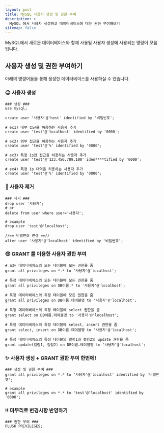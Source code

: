 ```yaml
---
layout: post
title: MySQL 사용자 생성 및 권한 부여
description: >
  MySQL 에서 사용자 생성하고 데이터베이스에 대한 권한 부여해보기
sitemap: false
---
```


MySQL에서 새로운 데이터베이스와 함께 사용될 사용자 생성에 사용되는 명령어 모음 입니다.

## 사용자 생성 및 권한 부여하기

아래의 명령어들을 통해 생성한 데이터베이스를 사용하실 수 있습니다.

### 😐 사용자 생성

```shell
### 생성 ###
use mysql;

create user '사용자'@'host' identified by '비밀번호';

# ex1) 내부 접근을 허용하는 사용자 추가
create user 'test'@'localhost' identified by '0000';

# ex2) 외부 접근을 허용하는 사용자 추가
create user 'test'@'%' identified by '0000';

# ex3) 특정 ip만 접근을 허용하는 사용자 추가
create user 'test'@'123.456.789.100' iden****tified by '0000';

# ex4) 특정 ip 대역을 허용하는 사용자 추가
create user 'test'@'%' identified by '0000';
```

### 🫥 사용자 제거

```shell
### 제거 ###
drop user '사용자';
# or
delete from user where user='사용자';

# example
drop user 'test'@'localhost';

//== 비밀변호 변경 ==//
alter user '사용자'@'localhost' identified by '비밀번호';
```

### 😎 GRANT 를 이용한 사용자 권한 부여

```shell
# 모든 데이터베이스의 모든 테이블에 모든 권한을 줌
grant all privileges on *.* to '사용자'@'localhost';

# 특정 데이터베이스의 모든 테이블에 모든 권한을 줌
grant all privileges on DB이름.* to '사용자'@'localhost';

# 특정 데이터베이스의 특정 테이블에 모든 권한을 줌
grant all privileges on DB이름.테이블명 to '사용자'@'localhost';

# 특정 데이터베이스의 특정 테이블에 select 권한을 줌
grant select on DB이름.테이블명 to '사용자'@'localhost';

# 특정 데이터베이스의 특정 테이블에 select, insert 권한을 줌
grant select, insert on DB이름.테이블명 to '사용자'@'localhost';

# 특정 데이터베이스의 특정 테이블의 컬럼1과 컬럼2의 update 권한을 줌
grant update(컬럼1, 컬럼2) on DB이름.테이블명 to '사용자'@'localhost';
```

### ✨ 사용자 생성 + GRANT 권한 부여 한번에!

```shell
### 생성 및 권한 부여 ###
grant all privileges on *.* to '사용자'@'localhost' identified by '비밀번호';

# example
grant all privileges on *.* to 'test'@'localhost' identified by '0000';
```

### ‼️ 마무리로 변경사항 반영하기

```shell
### 권한 부여 ###
FLUSH PRIVILEGES;
```